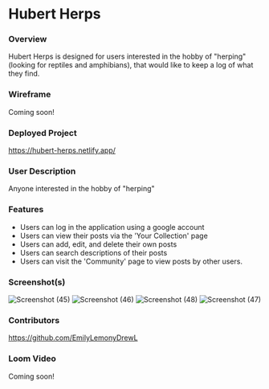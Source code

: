 # Hubert Herps

### Overview
Hubert Herps is designed for users interested in the hobby of "herping" (looking for reptiles and amphibians), that would like to keep a log of what they find.

### Wireframe
Coming soon!

### Deployed Project
https://hubert-herps.netlify.app/

### User Description
Anyone interested in the hobby of "herping"

### Features
- Users can log in the application using a google account
- Users can view their posts via the 'Your Collection' page
- Users can add, edit, and delete their own posts
- Users can search descriptions of their posts
- Users can visit the 'Community' page to view posts by other users.

### Screenshot(s)
![Screenshot (45)](https://github.com/EmilyLemonyDrewL/Hubert-Herps-Capstone/assets/126979112/7d731436-1662-4452-b711-c9b9e26e936f)
![Screenshot (46)](https://github.com/EmilyLemonyDrewL/Hubert-Herps-Capstone/assets/126979112/8c8c688d-b7c6-4c09-a166-288740d5902a)
![Screenshot (48)](https://github.com/EmilyLemonyDrewL/Hubert-Herps-Capstone/assets/126979112/70b0f426-e783-4b49-8f2c-270eb03481c5)
![Screenshot (47)](https://github.com/EmilyLemonyDrewL/Hubert-Herps-Capstone/assets/126979112/4d0f4a48-875a-4b4f-8a52-65d558be69cd)

### Contributors
https://github.com/EmilyLemonyDrewL

### Loom Video
Coming soon!
